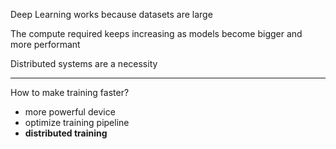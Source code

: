 
Deep Learning works because datasets are large

The compute required keeps increasing as models become bigger and more performant

Distributed systems are a necessity

---

How to make training faster?

- more powerful device
- optimize training pipeline
- **distributed training**